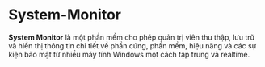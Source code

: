 # System-Monitor
**System Monitor** là một phần mềm cho phép quản trị viên thu thập, lưu trữ và hiển thị thông tin chi tiết về phần cứng, phần mềm, hiệu năng và các sự kiện bảo mật từ nhiều máy tính Windows một cách tập trung và realtime.
